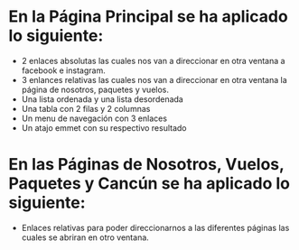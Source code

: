 # En la Página Principal se ha aplicado lo siguiente:

- 2 enlaces absolutas las cuales nos van a direccionar en otra ventana a facebook e instagram.
- 3 enlances relativas las cuales nos van a direccionar en otra ventana la página de nosotros, paquetes y vuelos.
- Una lista ordenada y una lista desordenada
- Una tabla con 2 filas y 2 columnas
- Un menu de navegación con 3 enlaces
- Un atajo emmet con su respectivo resultado

#  En las Páginas de Nosotros, Vuelos, Paquetes y Cancún se ha aplicado lo siguiente:
- Enlaces relativas para poder direccionarnos a las diferentes páginas las cuales se abriran en otro ventana. 
